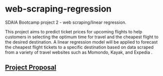 # web-scraping-regression
SDAIA Bootcamp project 2 - web scraping/linear regression.

This project aims to predict ticket prices for upcoming flights to help customers in selecting the optimum time for travel and the cheapest flight to the desired destination. A linear regression model will be applied to forecast the cheapest flight tickets to a specific destination based on data scraped from a variety of travel websites such as Momondo, Kayak, and Expedia .



## [Project Proposal](https://github.com/MeshalAlamr/web-scraping-regression/blob/main/proposal/README.md)
